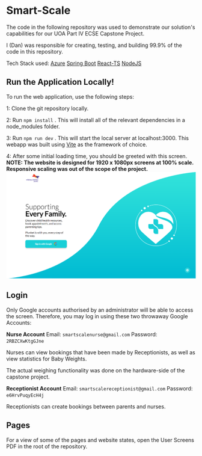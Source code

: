 # Smart-Scale

The code in the following repository was used to demonstrate our solution's capabilities for our UOA Part IV ECSE Capstone Project.

I (Dan) was responsible for creating, testing, and building 99.9% of the code in this repository.

Tech Stack used: 
[Azure](https://azure.microsoft.com/en-us)
[Spring Boot](https://spring.io/projects/spring-boot)
[React-TS](https://www.typescriptlang.org/docs/handbook/react.html)
[NodeJS](https://nodejs.org/en)

## Run the Application Locally!

To run the web application, use the following steps: 

1: Clone the git repository locally.

2: Run ```npm install``` . This will install all of the relevant dependencies in a node_modules folder. 

3: Run ```npm run dev``` . This will start the local server at localhost:3000. This webapp was built using [Vite](https://vitejs.dev/guide/) as the framework of choice.

4: After some initial loading time, you should be greeted with this screen. 
**NOTE: The website is designed for 1920 x 1080px screens at 100% scale. Responsive scaling was out of the scope of the project.**
![Login Screen](/public/images/Login.png)

## Login

Only Google accounts authorised by an administrator will be able to access the screen. Therefore, you may log in using these two throwaway Google Accounts:

**Nurse Account**
Email: ```smartscalenurse@gmail.com```
Password: ```2RBZCXwKtgGJne```

Nurses can view bookings that have been made by Receptionists, as well as view statistics for Baby Weights. 

The actual weighing functionality was done on the hardware-side of the capstone project.

**Receptionist Account**
Email: ```smartscalereceptionist@gmail.com```
Password: ```e6HrvPuqyEcH4j```

Receptionists can create bookings between parents and nurses. 

## Pages
For a view of some of the pages and website states, open the User Screens PDF in the root of the repository.
